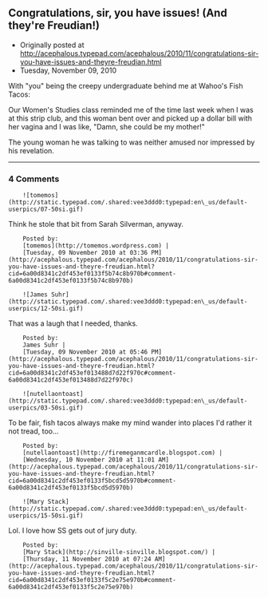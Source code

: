 ## Congratulations, sir, you have issues!  (And they're Freudian!)

 * Originally posted at http://acephalous.typepad.com/acephalous/2010/11/congratulations-sir-you-have-issues-and-theyre-freudian.html
 * Tuesday, November 09, 2010



With "you" being the creepy undergraduate behind me at Wahoo's Fish Tacos:

Our Women's Studies class reminded me of the time last week when I was at this strip club, and this woman bent over and picked up a dollar bill with her vagina and I was like, "Damn, she could be my mother!"

The young woman he was talking to was neither amused nor impressed by his revelation.

		

* * *

### 4 Comments 

		

                
[]()

	

		![tomemos](http://static.typepad.com/.shared:vee3ddd0:typepad:en\_us/default-userpics/07-50si.gif)
	

	

		

Think he stole that bit from Sarah Silverman, anyway.

	

		Posted by:
		[tomemos](http://tomemos.wordpress.com) |
		[Tuesday, 09 November 2010 at 03:36 PM](http://acephalous.typepad.com/acephalous/2010/11/congratulations-sir-you-have-issues-and-theyre-freudian.html?cid=6a00d8341c2df453ef0133f5b74c8b970b#comment-6a00d8341c2df453ef0133f5b74c8b970b)

[]()

	

		![James Suhr](http://static.typepad.com/.shared:vee3ddd0:typepad:en\_us/default-userpics/12-50si.gif)
	

	

		

That was a laugh that I needed, thanks.

	

		Posted by:
		James Suhr |
		[Tuesday, 09 November 2010 at 05:46 PM](http://acephalous.typepad.com/acephalous/2010/11/congratulations-sir-you-have-issues-and-theyre-freudian.html?cid=6a00d8341c2df453ef013488d7d22f970c#comment-6a00d8341c2df453ef013488d7d22f970c)

[]()

	

		![nutellaontoast](http://static.typepad.com/.shared:vee3ddd0:typepad:en\_us/default-userpics/03-50si.gif)
	

	

		

To be fair, fish tacos always make my mind wander into places I'd rather it not tread, too...

	

		Posted by:
		[nutellaontoast](http://firemeganmcardle.blogspot.com) |
		[Wednesday, 10 November 2010 at 11:01 AM](http://acephalous.typepad.com/acephalous/2010/11/congratulations-sir-you-have-issues-and-theyre-freudian.html?cid=6a00d8341c2df453ef0133f5bcd5d5970b#comment-6a00d8341c2df453ef0133f5bcd5d5970b)

[]()

	

		![Mary Stack](http://static.typepad.com/.shared:vee3ddd0:typepad:en\_us/default-userpics/15-50si.gif)
	

	

		

Lol.  I love how SS gets out of jury duty.  

	

		Posted by:
		[Mary Stack](http://sinville-sinville.blogspot.com/) |
		[Thursday, 11 November 2010 at 07:24 AM](http://acephalous.typepad.com/acephalous/2010/11/congratulations-sir-you-have-issues-and-theyre-freudian.html?cid=6a00d8341c2df453ef0133f5c2e75e970b#comment-6a00d8341c2df453ef0133f5c2e75e970b)

		

        